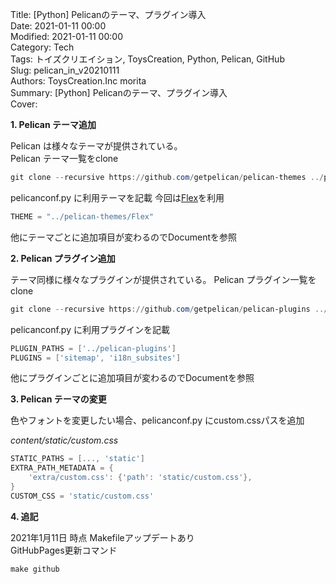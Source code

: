 Title: [Python] Pelicanのテーマ、プラグイン導入  
Date: 2021-01-11 00:00  
Modified: 2021-01-11 00:00  
Category: Tech  
Tags: トイズクリエイション, ToysCreation, Python, Pelican, GitHub    
Slug: pelican_in_v20210111  
Authors: ToysCreation.Inc morita  
Summary: [Python] Pelicanのテーマ、プラグイン導入  
Cover:  

**1. Pelican テーマ追加**  

Pelican は様々なテーマが提供されている。  
Pelican テーマ一覧をclone
 
```ps1
git clone --recursive https://github.com/getpelican/pelican-themes ../pelican-themes
```

pelicanconf.py に利用テーマを記載
今回は[Flex](https://github.com/alexandrevicenzi/Flex)を利用

```ps1
THEME = "../pelican-themes/Flex"  
```  
他にテーマごとに追加項目が変わるのでDocumentを参照  

**2. Pelican プラグイン追加**  

テーマ同様に様々なプラグインが提供されている。
Pelican プラグイン一覧をclone

```ps1
git clone --recursive https://github.com/getpelican/pelican-plugins ../pelican-plugins
```

pelicanconf.py に利用プラグインを記載

```ps1
PLUGIN_PATHS = ['../pelican-plugins']
PLUGINS = ['sitemap', 'i18n_subsites']  
```  
他にプラグインごとに追加項目が変わるのでDocumentを参照  

**3. Pelican テーマの変更** 

色やフォントを変更したい場合、pelicanconf.py にcustom.cssパスを追加

*content/static/custom.css*

```ps1
STATIC_PATHS = [..., 'static']
EXTRA_PATH_METADATA = {
    'extra/custom.css': {'path': 'static/custom.css'},
}
CUSTOM_CSS = 'static/custom.css'
```  

**4. 追記**

2021年1月11日 時点 Makefileアップデートあり  
GitHubPages更新コマンド  

```ps1
make github
```  
